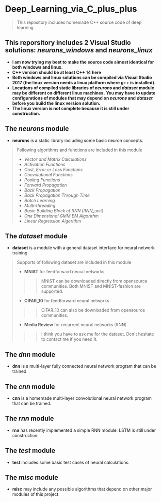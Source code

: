 # Deep_Learning_via_C_plus_plus
> This repository includes homemade C++ source code of deep learning
## This reporsitory includes 2 Visual Studio solutions: *neurons_windows* and *neurons_linux*

- **I am now trying my best to make the source code almost identical for both windows and linux.**
- **C++ version should be at least C++ 14 here**
- **Both windows and linux solutions can be compiled via Visual Studio 2017 (the linux version needs a linux platform where g++ is installed).**
- **Locations of compiled static libraries of *neurons* and *dataset* module may be different on different linux machines.**
**You may have to update configurations of modules that may depend on *neurons* and *dataset* before you build the linux version solution.** 
- **The linux version is not complete because it is still under construction.**

## The *neurons* module
- **neurons** is a static library including some basic neuron concepts.
> Following algorithms and functions are included in this module
> - *Vector and Matrix Calculations*
> - *Activation Functions*
> - *Cost, Error or Loss Functions*
> - *Convolutional Functions*
> - *Pooling Functions*
> - *Forward Propagation*
> - *Back Propagation*
> - *Back Propagation Through Time*
> - *Batch Learning*
> - *Multi-threading*
> - *Basic Building Block of RNN (RNN_unit)*
> - *One Dimensional GMM EM Algorithm*
> - *Linear Regression Algorithm*

## The *dataset* module 
- **dataset** is a module with a general dataset interface for neural network training.
> Supports of following dataset are included in this module
> - **MNIST** for feedforward neural networks
>>> MNIST can be downloaded directly from opensource communities.
>>> Both MNIST and MNIST-fashion are supported.
> - **CIFAR_10** for feedforward neural networks
>>> CIFAR_10 can also be downloaded from opensource communities.
>>> 
> - **Media Review** for recurrent neural networks (RNN)
>>> I think you have to ask me for the dataset. Don't hesitate to contact me if you need it.

## The *dnn* module
- **dnn** is a multi-layer fully connected neural network program that can be trained.

## The *cnn* module
- **cnn** is a homemade multi-layer convolutional neural network program that can be trained.

## The *rnn* module
- **rnn** has recently implemented a simple RNN module. LSTM is still under construction.

## The *test* module
- **test** includes some basic test cases of neural calculations.

## The *misc* module
- **misc** may include any possible algorithms that depend on other major modules of this project.
